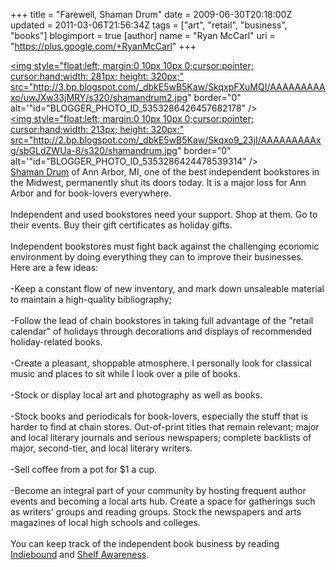 +++
title = "Farewell, Shaman Drum"
date = 2009-06-30T20:18:00Z
updated = 2011-03-06T21:56:34Z
tags = ["art", "retail", "business", "books"]
blogimport = true
[author]
	name = "Ryan McCarl"
	uri = "https://plus.google.com/+RyanMcCarl"
+++

<a onblur="try {parent.deselectBloggerImageGracefully();} catch(e) {}" href="http://3.bp.blogspot.com/_dbkE5wB5Kaw/SkqxpFXuMQI/AAAAAAAAAxo/uwJXw33jMRY/s1600-h/shamandrum2.jpg"><img style="float:left; margin:0 10px 10px 0;cursor:pointer; cursor:hand;width: 281px; height: 320px;" src="http://3.bp.blogspot.com/_dbkE5wB5Kaw/SkqxpFXuMQI/AAAAAAAAAxo/uwJXw33jMRY/s320/shamandrum2.jpg" border="0" alt='"id="BLOGGER_PHOTO_ID_5353286426457682178" /></a><br /><a onblur="try {parent.deselectBloggerImageGracefully();} catch(e) {}" href="http://2.bp.blogspot.com/_dbkE5wB5Kaw/Skqxo9_23jI/AAAAAAAAAxg/sbGLdZWUa-8/s1600-h/shamandrum.jpg"><img style="float:left; margin:0 10px 10px 0;cursor:pointer; cursor:hand;width: 213px; height: 320px;" src="http://2.bp.blogspot.com/_dbkE5wB5Kaw/Skqxo9_23jI/AAAAAAAAAxg/sbGLdZWUa-8/s320/shamandrum.jpg" border="0" alt='"id="BLOGGER_PHOTO_ID_5353286424478539314" /></a><br /><a href="http://www.shamandrum.com/bookshop/">Shaman Drum</a> of Ann Arbor, MI, one of the best independent bookstores in the Midwest, permanently shut its doors today.  It is a major loss for Ann Arbor and for book-lovers everywhere.<br /><br />Independent and used bookstores need your support.  Shop at them.  Go to their events.  Buy their gift certificates as holiday gifts.<br /><br />Independent bookstores must fight back against the challenging economic environment by doing everything they can to improve their businesses.  Here are a few ideas:<br /><br />-Keep a constant flow of new inventory, and mark down unsaleable material to maintain a high-quality bibliography;<br /><br />-Follow the lead of chain bookstores in taking full advantage of the "retail calendar" of holidays through decorations and displays of recommended holiday-related books.<br /><br />-Create a pleasant, shoppable atmosphere.  I personally look for classical music and places to sit while I look over a pile of books.<br /><br />-Stock or display local art and photography as well as books.<br /><br />-Stock books and periodicals for book-lovers, especially the stuff that is harder to find at chain stores.  Out-of-print titles that remain relevant; major and local literary journals and serious newspapers; complete backlists of major, second-tier, and local literary writers.<br /><br />-Sell coffee from a pot for $1 a cup.<br /><br />-Become an integral part of your community by hosting frequent author events and becoming a local arts hub.  Create a space for gatherings such as writers' groups and reading groups.  Stock the newspapers and arts magazines of local high schools and colleges.<br /><br />You can keep track of the independent book business by reading <a href="http://www.indiebound.org/">Indiebound</a> and <a href="http://shelf-awareness.com/">Shelf Awareness</a>.
